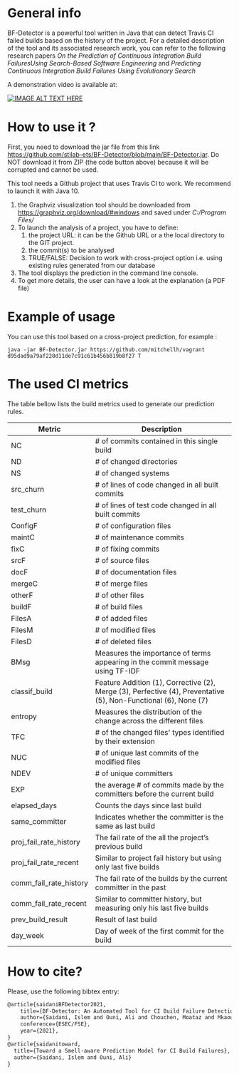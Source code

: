 # General info
BF-Detector is a powerful tool written in Java that can detect Travis CI failed builds based on the history of the project.
For a detailed description of the tool and its associated research work, you can refer to the following research papers *On the Prediction of Continuous Integration Build FailuresUsing Search-Based Software Engineering* and *Predicting Continuous Integration Build Failures Using Evolutionary Search*

A demonstration video is available at: 

[![IMAGE ALT TEXT HERE](https://img.youtube.com/vi/E9HPErvT3Sw/0.jpg)](https://www.youtube.com/watch?v=E9HPErvT3Sw&ab_channel=IslemSaidani)

# How to use it ?
First, you need to download the jar file from this link https://github.com/stilab-ets/BF-Detector/blob/main/BF-Detector.jar. Do NOT download it from ZIP (the code button above) because it will be corrupted and cannot be used.
 
This tool needs a Github project that uses Travis CI to work. We recommend to launch it with Java 10. 
1. the Graphviz visualization tool should be downloaded from https://graphviz.org/download/#windows and saved under *C:/Program Files/*
2. To launch the analysis of a project, you have to define:
	1. the project URL: it can be the Github URL or a the local directory to the GIT project.
	2. the commit(s) to be analysed
	3. TRUE/FALSE: Decision to work with cross-project option i.e. using existing rules generated from our database
2. The tool displays the prediction in the command line console.
3. To get more details, the user can have a look at the explanation (a PDF file)
# Example of usage
You can use this tool based on a cross-project prediction, for example :
```
java -jar BF-Detector.jar https://github.com/mitchellh/vagrant d95dad9a79af220d11de7c91c61b456b819b8f27 T
```

# The used CI metrics
 The table bellow lists the build metrics used to generate our prediction rules.
 
|Metric|Description|
|--------|--------|
|NC|# of commits contained in this single build|
|ND|# of changed directories|
|NS|# of changed systems|
|src_churn|# of lines of code changed in all built commits|
|test_churn|# of lines of test code changed in all built commits|
|ConfigF|# of configuration files|
|maintC|# of maintenance commits|
|fixC|# of fixing commits|
|srcF|# of source files|
|docF|# of documentation files|
|mergeC|# of merge files|
|otherF|# of other files|
|buildF|# of build files|
|FilesA|# of added files|
|FilesM|# of modified files|
|FilesD|# of deleted files|
|BMsg|Measures the importance of terms appearing in the commit message using TF-IDF|
|classif_build|Feature Addition (1), Corrective (2), Merge (3), Perfective (4), Preventative (5), Non-Functional (6), None (7)|
|entropy|Measures the distribution of the change across the different files|
|TFC|# of the changed files' types identified by their extension|
|NUC|# of unique last commits of the modified files|
|NDEV|# of unique committers|
|EXP|the average # of commits made by the committers before the current build|
|elapsed_days|Counts the days since last build|
|same_committer|Indicates whether the committer is the same as last build|
|proj_fail_rate_history|The fail rate of the all the project’s previous build|
|proj_fail_rate_recent|Similar to project fail history but using only last five builds|
|comm_fail_rate_history|The fail rate of the builds by the current committer in the past|
|comm_fail_rate_recent|Similar to committer history, but measuring only his last five builds |
|prev_build_result|Result of last build|
|day_week|Day of week of the first commit for the build|

# How to cite?

Please, use the following bibtex entry:

```tex
@article{saidaniBFDetector2021,
    title={BF-Detector: An Automated Tool for CI Build Failure Detection},
    author={Saidani, Islem and Ouni, Ali and Chouchen, Moataz and Mkaouer, Mohamed Wiem},
    conference={ESEC/FSE},
    year={2021},
}
@article{saidanitoward,
  title={Toward a Smell-aware Prediction Model for CI Build Failures},
  author={Saidani, Islem and Ouni, Ali}
}
```
